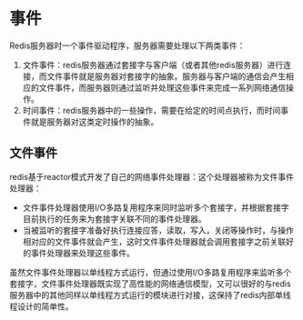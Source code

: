 # 事件
Redis服务器时一个事件驱动程序，服务器需要处理以下两类事件：

1. 文件事件：redis服务器通过套接字与客户端（或者其他redis服务器）进行连接，而文件事件就是服务器对套接字的抽象。服务器与客户端的通信会产生相应的文件事件，而服务器则通过监听并处理这些事件来完成一系列网络通信操作。
2. 时间事件：redis服务器中的一些操作，需要在给定的时间点执行，而时间事件就是服务器对这类定时操作的抽象。

## 文件事件
redis基于reactor模式开发了自己的网络事件处理器：这个处理器被称为文件事件处理器：
- 文件事件处理器使用I/O多路复用程序来同时监听多个套接字，并根据套接字目前执行的任务来为套接字关联不同的事件处理器。
- 当被监听的套接字准备好执行连接应答，读取，写入，关闭等操作时，与操作相对应的文件事件就会产生，这时文件事件处理器就会调用套接字之前关联好的事件处理器来处理这些事件。

虽然文件事件处理器以单线程方式运行，但通过使用I/O多路复用程序来监听多个套接字，文件事件处理器既实现了高性能的网络通信模型，又可以很好的与redis服务器中的其他同样以单线程方式运行的模块进行对接，这保持了redis内部单线程设计的简单性。
